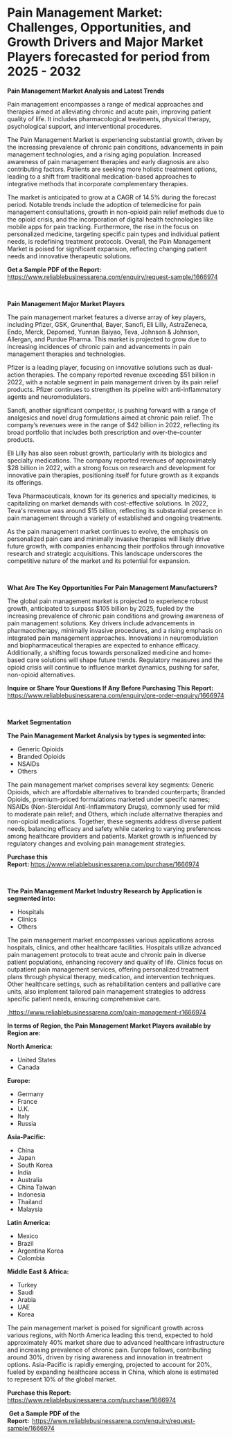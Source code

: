 <p><h1>Pain Management Market: Challenges, Opportunities, and Growth Drivers and Major Market Players forecasted for period from 2025 - 2032</h1></p><p><strong>Pain Management Market Analysis and Latest Trends</strong></p>
<p><p>Pain management encompasses a range of medical approaches and therapies aimed at alleviating chronic and acute pain, improving patient quality of life. It includes pharmacological treatments, physical therapy, psychological support, and interventional procedures.</p><p>The Pain Management Market is experiencing substantial growth, driven by the increasing prevalence of chronic pain conditions, advancements in pain management technologies, and a rising aging population. Increased awareness of pain management therapies and early diagnosis are also contributing factors. Patients are seeking more holistic treatment options, leading to a shift from traditional medication-based approaches to integrative methods that incorporate complementary therapies.</p><p>The market is anticipated to grow at a CAGR of 14.5% during the forecast period. Notable trends include the adoption of telemedicine for pain management consultations, growth in non-opioid pain relief methods due to the opioid crisis, and the incorporation of digital health technologies like mobile apps for pain tracking. Furthermore, the rise in the focus on personalized medicine, targeting specific pain types and individual patient needs, is redefining treatment protocols. Overall, the Pain Management Market is poised for significant expansion, reflecting changing patient needs and innovative therapeutic solutions.</p></p>
<p><strong>Get a Sample PDF of the Report:&nbsp;</strong> <a href="https://www.reliablebusinessarena.com/enquiry/request-sample/1666974?utm_campaign=3433&utm_medium=2&utm_source=Github&utm_content=ia&utm_term=16042025&utm_id=pain-management">https://www.reliablebusinessarena.com/enquiry/request-sample/1666974</a></p>
<p>&nbsp;</p>
<p><strong>Pain Management Major Market Players</strong></p>
<p><p>The pain management market features a diverse array of key players, including Pfizer, GSK, Grunenthal, Bayer, Sanofi, Eli Lilly, AstraZeneca, Endo, Merck, Depomed, Yunnan Baiyao, Teva, Johnson & Johnson, Allergan, and Purdue Pharma. This market is projected to grow due to increasing incidences of chronic pain and advancements in pain management therapies and technologies.</p><p>Pfizer is a leading player, focusing on innovative solutions such as dual-action therapies. The company reported revenue exceeding $51 billion in 2022, with a notable segment in pain management driven by its pain relief products. Pfizer continues to strengthen its pipeline with anti-inflammatory agents and neuromodulators.</p><p>Sanofi, another significant competitor, is pushing forward with a range of analgesics and novel drug formulations aimed at chronic pain relief. The company’s revenues were in the range of $42 billion in 2022, reflecting its broad portfolio that includes both prescription and over-the-counter products.</p><p>Eli Lilly has also seen robust growth, particularly with its biologics and specialty medications. The company reported revenues of approximately $28 billion in 2022, with a strong focus on research and development for innovative pain therapies, positioning itself for future growth as it expands its offerings.</p><p>Teva Pharmaceuticals, known for its generics and specialty medicines, is capitalizing on market demands with cost-effective solutions. In 2022, Teva's revenue was around $15 billion, reflecting its substantial presence in pain management through a variety of established and ongoing treatments.</p><p>As the pain management market continues to evolve, the emphasis on personalized pain care and minimally invasive therapies will likely drive future growth, with companies enhancing their portfolios through innovative research and strategic acquisitions. This landscape underscores the competitive nature of the market and its potential for expansion.</p></p>
<p>&nbsp;</p>
<p><strong>What Are The Key Opportunities For Pain Management Manufacturers?</strong></p>
<p><p>The global pain management market is projected to experience robust growth, anticipated to surpass $105 billion by 2025, fueled by the increasing prevalence of chronic pain conditions and growing awareness of pain management solutions. Key drivers include advancements in pharmacotherapy, minimally invasive procedures, and a rising emphasis on integrated pain management approaches. Innovations in neuromodulation and biopharmaceutical therapies are expected to enhance efficacy. Additionally, a shifting focus towards personalized medicine and home-based care solutions will shape future trends. Regulatory measures and the opioid crisis will continue to influence market dynamics, pushing for safer, non-opioid alternatives.</p></p>
<p><strong>Inquire or Share Your Questions If Any Before Purchasing This Report:</strong> <a href="https://www.reliablebusinessarena.com/enquiry/pre-order-enquiry/1666974?utm_campaign=3433&utm_medium=2&utm_source=Github&utm_content=ia&utm_term=16042025&utm_id=pain-management">https://www.reliablebusinessarena.com/enquiry/pre-order-enquiry/1666974</a></p>
<p>&nbsp;</p>
<p><strong>Market Segmentation</strong></p>
<p><strong>The Pain Management Market Analysis by types is segmented into:</strong></p>
<p><ul><li>Generic Opioids</li><li>Branded Opioids</li><li>NSAIDs</li><li>Others</li></ul></p>
<p><p>The pain management market comprises several key segments: Generic Opioids, which are affordable alternatives to branded counterparts; Branded Opioids, premium-priced formulations marketed under specific names; NSAIDs (Non-Steroidal Anti-Inflammatory Drugs), commonly used for mild to moderate pain relief; and Others, which include alternative therapies and non-opioid medications. Together, these segments address diverse patient needs, balancing efficacy and safety while catering to varying preferences among healthcare providers and patients. Market growth is influenced by regulatory changes and evolving pain management strategies.</p></p>
<p><strong>Purchase this Report:&nbsp;</strong><a href="https://www.reliablebusinessarena.com/purchase/1666974?utm_campaign=3433&utm_medium=2&utm_source=Github&utm_content=ia&utm_term=16042025&utm_id=pain-management">https://www.reliablebusinessarena.com/purchase/1666974</a></p>
<p>&nbsp;</p>
<p><strong>The Pain Management Market Industry Research by Application is segmented into:</strong></p>
<p><ul><li>Hospitals</li><li>Clinics</li><li>Others</li></ul></p>
<p><p>The pain management market encompasses various applications across hospitals, clinics, and other healthcare facilities. Hospitals utilize advanced pain management protocols to treat acute and chronic pain in diverse patient populations, enhancing recovery and quality of life. Clinics focus on outpatient pain management services, offering personalized treatment plans through physical therapy, medication, and intervention techniques. Other healthcare settings, such as rehabilitation centers and palliative care units, also implement tailored pain management strategies to address specific patient needs, ensuring comprehensive care.</p></p>
<p><a href="https://www.reliablebusinessarena.com/pain-management-r1666974?utm_campaign=3433&utm_medium=2&utm_source=Github&utm_content=ia&utm_term=16042025&utm_id=pain-management">&nbsp;https://www.reliablebusinessarena.com/pain-management-r1666974</a></p>
<p><strong>In terms of Region, the Pain Management Market Players available by Region are:</strong></p>
<p>
    <p> <strong> North America: </strong>
        <ul>
            <li>United States</li>
            <li>Canada</li>
        </ul>
        </p> 
    <p> <strong> Europe: </strong>
        <ul>
            <li>Germany</li>
            <li>France</li>
            <li>U.K.</li>
            <li>Italy</li>
            <li>Russia</li>
        </ul>
        </p> 
    <p> <strong> Asia-Pacific: </strong>
        <ul>
            <li>China</li>
            <li>Japan</li>
            <li>South Korea</li>
            <li>India</li>
            <li>Australia</li>
            <li>China Taiwan</li>
            <li>Indonesia</li>
            <li>Thailand</li>
            <li>Malaysia</li>
        </ul>
        </p> 
    <p> <strong> Latin America: </strong>
        <ul>
            <li>Mexico</li>
            <li>Brazil</li>
            <li>Argentina Korea</li>
            <li>Colombia</li>
        </ul>
        </p> 
    <p> <strong> Middle East & Africa: </strong>
        <ul>
            <li>Turkey</li>
            <li>Saudi</li>
            <li>Arabia</li>
            <li>UAE</li>
            <li>Korea</li>
        </ul>
    </p>
    </p>
<p><p>The pain management market is poised for significant growth across various regions, with North America leading this trend, expected to hold approximately 40% market share due to advanced healthcare infrastructure and increasing prevalence of chronic pain. Europe follows, contributing around 30%, driven by rising awareness and innovation in treatment options. Asia-Pacific is rapidly emerging, projected to account for 20%, fueled by expanding healthcare access in China, which alone is estimated to represent 10% of the global market.</p></p>
<p><strong>Purchase this Report: </strong><a href="https://www.reliablebusinessarena.com/purchase/1666974?utm_campaign=3433&utm_medium=2&utm_source=Github&utm_content=ia&utm_term=16042025&utm_id=pain-management">https://www.reliablebusinessarena.com/purchase/1666974</a></p>
<p>&nbsp;<strong>Get a Sample PDF of the Report:&nbsp;&nbsp;</strong><a href="https://www.reliablebusinessarena.com/enquiry/request-sample/1666974?utm_campaign=3433&utm_medium=2&utm_source=Github&utm_content=ia&utm_term=16042025&utm_id=pain-management">https://www.reliablebusinessarena.com/enquiry/request-sample/1666974</a></p>
<p><strong></strong></p>
<p><p></p><p></p><p></p></p>
